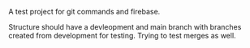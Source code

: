 A test project for git commands and firebase.

Structure should have a devleopment and main branch with branches created from development for testing. Trying to test merges as well. 
